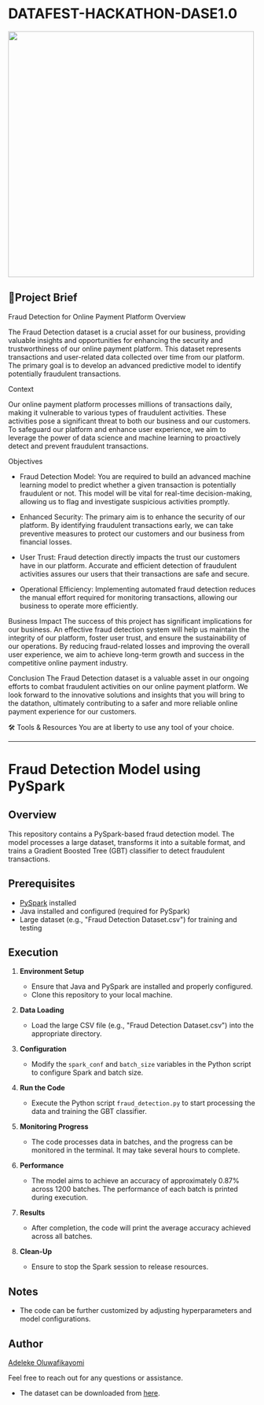 # DATAFEST-HACKATHON-DASE1.0
<!-- Your existing image tag![download](https://github.com/reedington/DATAFEST_HACKATHON_DASE1.0/blob/main/assets/110972011/ed966804-927a-4554-aa49-7c8bbfa403f3/download.png) -->
<img src="https://github.com/reedington/DATAFEST-HACKATHON-DASE1.0/assets/110972011/13337d83-861f-4ad3-9502-95b42e1c07a7" width="500" height="500" />



🎯Project Brief
---
Fraud Detection for Online Payment Platform
Overview

The Fraud Detection dataset is a crucial asset for our business, providing valuable insights and opportunities for enhancing the security and trustworthiness of our online payment platform. This dataset represents transactions and user-related data collected over time from our platform. The primary goal is to develop an advanced predictive model to identify potentially fraudulent transactions.

Context

Our online payment platform processes millions of transactions daily, making it vulnerable to various types of fraudulent activities. These activities pose a significant threat to both our business and our customers. To safeguard our platform and enhance user experience, we aim to leverage the power of data science and machine learning to proactively detect and prevent fraudulent transactions.

Objectives
- Fraud Detection Model: You are required to build an advanced machine learning model to predict whether a given transaction is potentially fraudulent or not. This model will be vital for real-time decision-making, allowing us to flag and investigate suspicious activities promptly.

- Enhanced Security: The primary aim is to enhance the security of our platform. By identifying fraudulent transactions early, we can take preventive measures to protect our customers and our business from financial losses.

- User Trust: Fraud detection directly impacts the trust our customers have in our platform. Accurate and efficient detection of fraudulent activities assures our users that their transactions are safe and secure.

- Operational Efficiency: Implementing automated fraud detection reduces the manual effort required for monitoring transactions, allowing our business to operate more efficiently.

Business Impact
The success of this project has significant implications for our business. An effective fraud detection system will help us maintain the integrity of our platform, foster user trust, and ensure the sustainability of our operations. By reducing fraud-related losses and improving the overall user experience, we aim to achieve long-term growth and success in the competitive online payment industry.

Conclusion
The Fraud Detection dataset is a valuable asset in our ongoing efforts to combat fraudulent activities on our online payment platform. We look forward to the innovative solutions and insights that you will bring to the datathon, ultimately contributing to a safer and more reliable online payment experience for our customers.

🛠️ Tools & Resources
You are at liberty to use any tool of your choice.

---

# Fraud Detection Model using PySpark

## Overview

This repository contains a PySpark-based fraud detection model. The model processes a large dataset, transforms it into a suitable format, and trains a Gradient Boosted Tree (GBT) classifier to detect fraudulent transactions.

## Prerequisites

- [PySpark](https://spark.apache.org/docs/latest/api/python/getting_started/index.html) installed
- Java installed and configured (required for PySpark)
- Large dataset (e.g., "Fraud Detection Dataset.csv") for training and testing

## Execution

1. **Environment Setup**

   - Ensure that Java and PySpark are installed and properly configured.
   - Clone this repository to your local machine.

2. **Data Loading**

   - Load the large CSV file (e.g., "Fraud Detection Dataset.csv") into the appropriate directory.

3. **Configuration**

   - Modify the `spark_conf` and `batch_size` variables in the Python script to configure Spark and batch size.

4. **Run the Code**

   - Execute the Python script `fraud_detection.py` to start processing the data and training the GBT classifier.

5. **Monitoring Progress**

   - The code processes data in batches, and the progress can be monitored in the terminal. It may take several hours to complete.

6. **Performance**

   - The model aims to achieve an accuracy of approximately 0.87% across 1200 batches. The performance of each batch is printed during execution.

7. **Results**

   - After completion, the code will print the average accuracy achieved across all batches.

8. **Clean-Up**

   - Ensure to stop the Spark session to release resources.

## Notes

- The code can be further customized by adjusting hyperparameters and model configurations.

## Author

[Adeleke Oluwafikayomi](https://www.linkedin.com/in/oluwafikayomi-adeleke-98a29023b/)

Feel free to reach out for any questions or assistance.

- The dataset can be downloaded from [here](https://drive.google.com/drive/folders/1NDRx33ohBh3_LlVhygzc8n3Q3F8OE2Od).
